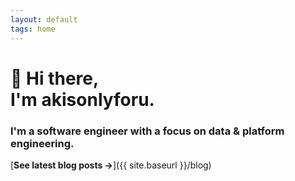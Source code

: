 ```yaml
---
layout: default
tags: home
---
```


# 👋 Hi there, <br/> I'm akisonlyforu.

### I'm a software engineer with a focus on data & platform engineering.

[**See latest blog posts →**]({{ site.baseurl }}/blog)
